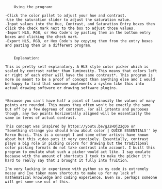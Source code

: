 		Using the program: 

	-Click the color pallet to adjust your hue and contrast.
	-Use the saturation slider to adjust the saturation value.
	-Input values into the Hue, Contrast, and Saturation Entry boxes then click the check mark next to the box to adjust those values.
	-Import HLS, RGB, or Hex Code's by pasting them in the bottom entry boxes and clicking the check mark.
	-Export HLS, RGB, or Hex Code's by copying them from the entry boxes and pasting them in a different program.


		Explanation:

	This is pretty self explanatory. A HLS style color picker which is scaled by contrast rather than luminosity. This means that colors left or right of each other will have the same contrast*. This program is more so meant to be a proof of concept than anything else and I would be happy to find that someone implements a system like this into actual drawing software or drawing software plugins.


	*Because you can't have half a point of luminosity the values of many points are rounded. This means they often won't be exactly the same but off by a few degrees of contrast. For all intents and purposes though, any two points horizontally aligned will be essentially the same in terms of actual contrast.

	This concept was inspired by https://youtu.be/gJ2HOj22gDo or "Something strange you should know about color | QUICK ESSENTIALS'' by Marco Bucci. This is a concept I and some other artists have known about but this video puts it very concisely. Essentially, contrast plays a big role in picking colors for drawing but the traditional color picking formats do not take contrast into account. I built this program to emulate what such a picker would act like. I say emulate because with the amount of shortcuts I took to make the picker it's hard to really say that I brought it fully into fruition.

	I'm very lacking in experience with python so my code is extremely messy and Ive taken many shortcuts to make up for my lack of mathematical knowledge and coding experience. Even so, perhaps someone will get some use out of this.
